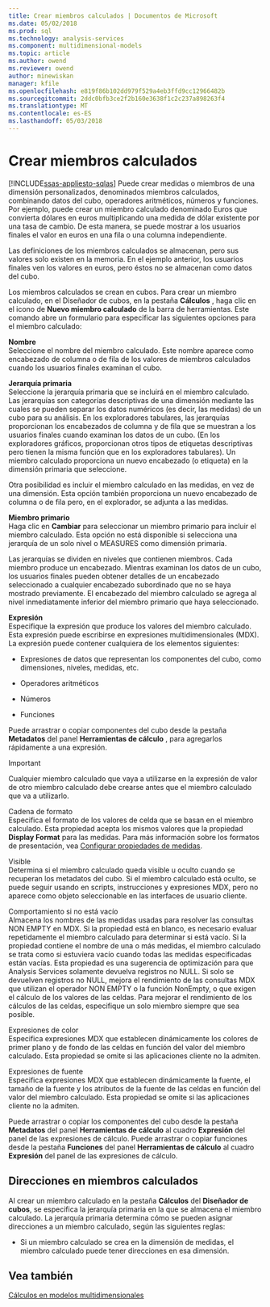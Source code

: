 ```yaml
---
title: Crear miembros calculados | Documentos de Microsoft
ms.date: 05/02/2018
ms.prod: sql
ms.technology: analysis-services
ms.component: multidimensional-models
ms.topic: article
ms.author: owend
ms.reviewer: owend
author: minewiskan
manager: kfile
ms.openlocfilehash: e819f86b102dd979f529a4eb3ffd9cc12966482b
ms.sourcegitcommit: 2ddc0bfb3ce2f2b160e3638f1c2c237a898263f4
ms.translationtype: MT
ms.contentlocale: es-ES
ms.lasthandoff: 05/03/2018
---
```

# <a name="create-calculated-members"></a>Crear miembros calculados
[!INCLUDE[ssas-appliesto-sqlas](../../includes/ssas-appliesto-sqlas.md)]
  Puede crear medidas o miembros de una dimensión personalizados, denominados miembros calculados, combinando datos del cubo, operadores aritméticos, números y funciones. Por ejemplo, puede crear un miembro calculado denominado Euros que convierta dólares en euros multiplicando una medida de dólar existente por una tasa de cambio. De esta manera, se puede mostrar a los usuarios finales el valor en euros en una fila o una columna independiente.  
  
 Las definiciones de los miembros calculados se almacenan, pero sus valores solo existen en la memoria. En el ejemplo anterior, los usuarios finales ven los valores en euros, pero éstos no se almacenan como datos del cubo.  
  
 Los miembros calculados se crean en cubos. Para crear un miembro calculado, en el Diseñador de cubos, en la pestaña **Cálculos** , haga clic en el icono de **Nuevo miembro calculado** de la barra de herramientas. Este comando abre un formulario para especificar las siguientes opciones para el miembro calculado:  
  
 **Nombre**  
 Seleccione el nombre del miembro calculado. Este nombre aparece como encabezado de columna o de fila de los valores de miembros calculados cuando los usuarios finales examinan el cubo.  
  
 **Jerarquía primaria**  
 Seleccione la jerarquía primaria que se incluirá en el miembro calculado. Las jerarquías son categorías descriptivas de una dimensión mediante las cuales se pueden separar los datos numéricos (es decir, las medidas) de un cubo para su análisis. En los exploradores tabulares, las jerarquías proporcionan los encabezados de columna y de fila que se muestran a los usuarios finales cuando examinan los datos de un cubo. (En los exploradores gráficos, proporcionan otros tipos de etiquetas descriptivas pero tienen la misma función que en los exploradores tabulares). Un miembro calculado proporciona un nuevo encabezado (o etiqueta) en la dimensión primaria que seleccione.  
  
 Otra posibilidad es incluir el miembro calculado en las medidas, en vez de una dimensión. Esta opción también proporciona un nuevo encabezado de columna o de fila pero, en el explorador, se adjunta a las medidas.  
  
 **Miembro primario**  
 Haga clic en **Cambiar** para seleccionar un miembro primario para incluir el miembro calculado. Esta opción no está disponible si selecciona una jerarquía de un solo nivel o MEASURES como dimensión primaria.  
  
 Las jerarquías se dividen en niveles que contienen miembros. Cada miembro produce un encabezado. Mientras examinan los datos de un cubo, los usuarios finales pueden obtener detalles de un encabezado seleccionado a cualquier encabezado subordinado que no se haya mostrado previamente. El encabezado del miembro calculado se agrega al nivel inmediatamente inferior del miembro primario que haya seleccionado.  
  
 **Expresión**  
 Especifique la expresión que produce los valores del miembro calculado. Esta expresión puede escribirse en expresiones multidimensionales (MDX). La expresión puede contener cualquiera de los elementos siguientes:  
  
-   Expresiones de datos que representan los componentes del cubo, como dimensiones, niveles, medidas, etc.  
  
-   Operadores aritméticos  
  
-   Números  
  
-   Funciones  
  
 Puede arrastrar o copiar componentes del cubo desde la pestaña **Metadatos** del panel **Herramientas de cálculo** , para agregarlos rápidamente a una expresión.  
  
> [!IMPORTANT]  
>  Cualquier miembro calculado que vaya a utilizarse en la expresión de valor de otro miembro calculado debe crearse antes que el miembro calculado que va a utilizarlo.  
  
 Cadena de formato  
 Especifica el formato de los valores de celda que se basan en el miembro calculado. Esta propiedad acepta los mismos valores que la propiedad **Display Format** para las medidas. Para más información sobre los formatos de presentación, vea [Configurar propiedades de medidas](../../analysis-services/multidimensional-models/configure-measure-properties.md).  
  
 Visible  
 Determina si el miembro calculado queda visible u oculto cuando se recuperan los metadatos del cubo. Si el miembro calculado está oculto, se puede seguir usando en scripts, instrucciones y expresiones MDX, pero no aparece como objeto seleccionable en las interfaces de usuario cliente.  
  
 Comportamiento si no está vacío  
 Almacena los nombres de las medidas usadas para resolver las consultas NON EMPTY en MDX. Si la propiedad está en blanco, es necesario evaluar repetidamente el miembro calculado para determinar si está vacío. Si la propiedad contiene el nombre de una o más medidas, el miembro calculado se trata como si estuviera vacío cuando todas las medidas especificadas están vacías. Esta propiedad es una sugerencia de optimización para que Analysis Services solamente devuelva registros no NULL. Si solo se devuelven registros no NULL, mejora el rendimiento de las consultas MDX que utilizan el operador NON EMPTY o la función NonEmpty, o que exigen el cálculo de los valores de las celdas. Para mejorar el rendimiento de los cálculos de las celdas, especifique un solo miembro siempre que sea posible.  
  
 Expresiones de color  
 Especifica expresiones MDX que establecen dinámicamente los colores de primer plano y de fondo de las celdas en función del valor del miembro calculado. Esta propiedad se omite si las aplicaciones cliente no la admiten.  
  
 Expresiones de fuente  
 Especifica expresiones MDX que establecen dinámicamente la fuente, el tamaño de la fuente y los atributos de la fuente de las celdas en función del valor del miembro calculado. Esta propiedad se omite si las aplicaciones cliente no la admiten.  
  
 Puede arrastrar o copiar los componentes del cubo desde la pestaña **Metadatos** del panel **Herramientas de cálculo** al cuadro **Expresión** del panel de las expresiones de cálculo. Puede arrastrar o copiar funciones desde la pestaña **Funciones** del panel **Herramientas de cálculo** al cuadro **Expresión** del panel de las expresiones de cálculo.  
  
## <a name="addressing-calculated-members"></a>Direcciones en miembros calculados  
 Al crear un miembro calculado en la pestaña **Cálculos** del **Diseñador de cubos**, se especifica la jerarquía primaria en la que se almacena el miembro calculado. La jerarquía primaria determina cómo se pueden asignar direcciones a un miembro calculado, según las siguientes reglas:  
  
-   Si un miembro calculado se crea en la dimensión de medidas, el miembro calculado puede tener direcciones en esa dimensión.  
  
## <a name="see-also"></a>Vea también  
 [Cálculos en modelos multidimensionales](../../analysis-services/multidimensional-models/calculations-in-multidimensional-models.md)  
  
  
